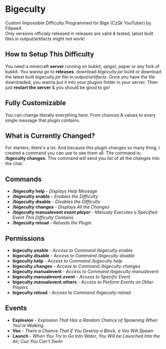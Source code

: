 # Bigeculty
Custom Impossible Difficulty Programmed for Bige (CzSk YouTuber) by FilipeeX.  
Only versions officialy released in releases are valid & tested, latest built files in output/artifacts might not work!

## How to Setup This Difficulty
You need a minecraft **server** running on bukkit, spigot, paper or any fork of bukkit.
You wanna go to **releases**, download _bigeculty.jar_ build or download the latest built _bigeculty.jar_ file in _output/artifacts_.
Once you have the file downloaded, you wanna put it into your plugins folder in your server.
Then just **restart the server** & you should be good to go!

## Fully Customizable
You can change literally everything here. From chances & values to every single message that plugin contains.

## What is Currently Changed?
For starters, there's a lot. And because this plugin changes so many thing, i created a command you can use to see them all.
The command is; **/bgeculty changes**.
This command will send you list of all the changes into the chat.

## Commands
- **/bigeculty help** - _Displays Help Message_
- **/bigeculty enable** - _Enables the Difficulty_
- **/bigeculty disable** - _Disables the Difficulty_
- **/bigeculty changes** - _Displays All the Changes_  
- **/bigeculty manualevent _event_ _player_** - _Manualy Executes a Specified Event This Difficulty Contains_  
- **/bigeculty reload** - _Reloads the Plugin_

## Permissions
- **bigeculty.enable** - _Access to Command /bigeculty enable_  
- **bigeculty.disable** - _Access to Command /bigeculty disable_  
- **bigeculty.help** - _Access to Command /bigeculty help_  
- **bigeculty.changes** - _Access to Command /bigeculty changes_  
- **bigeculty.manualevent** - _Access to Command /bigeculty manualevent_  
- **bigeculty.manualevent._event_** - _Access to Specific Event_  
- **bigeculty.manualevent.others** - _Access to Perform Events on Other Players_  
- **bigeculty.reload** - _Access to Command /bigeculty reload_

## Events
- **Explosion** - _Explosion That Has a Random Chance of Spawning When You're Walking_
- **Vex** - _There a Chance That if You Destroy a Block, a Vex Will Spawn_
- **Launch** - _When You Try to Go Into Water, You Will be Launched Into the Air, Cuz You Can't Swim_
